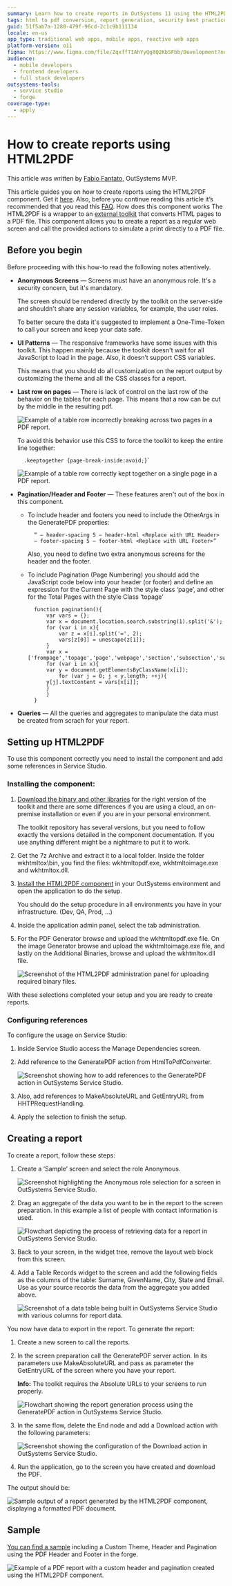 ```yaml
---
summary: Learn how to create reports in OutSystems 11 using the HTML2PDF component, as detailed by OutSystems MVP Fabio Fantato.
tags: html to pdf conversion, report generation, security best practices, ui customization, external toolkit integration
guid: 51f5ab7a-1280-479f-96cd-2c1c9b111134
locale: en-us
app_type: traditional web apps, mobile apps, reactive web apps
platform-version: o11
figma: https://www.figma.com/file/ZqxffTIAhYyQg8Q2KbSFbb/Development?node-id=742:265
audience:
  - mobile developers
  - frontend developers
  - full stack developers
outsystems-tools:
  - service studio
  - forge
coverage-type:
  - apply
---
```


# How to create reports using HTML2PDF

<div class="info" markdown="1">

This article was written by [Fabio Fantato](https://www.outsystems.com/profile/40762/), OutSystems MVP.

</div>

This article guides you on how to create reports using the HTML2PDF component. Get it [here](https://www.outsystems.com/forge/component-overview/209/html2pdfconverter). Also, before you continue reading this article it’s recommended that you read this [FAQ](https://www.outsystems.com/forums/discussion/17923/html2pdfconverter-faq/).
How does this component works
The HTML2PDF is a wrapper to an [external toolkit](https://wkhtmltopdf.org/) that converts HTML pages to a PDF file. This component allows you to create a report as a regular web screen and call the provided actions to simulate a print directly to a PDF file.

## Before you begin

Before proceeding with this how-to read the following notes attentively.

* **Anonymous Screens** — Screens must have an anonymous role. It's a security concern, but it's mandatory.

    The screen should be rendered directly by the toolkit on the server-side and shouldn't share any session variables, for example, the user roles.

    To better secure the data it's suggested to implement a One-Time-Token to call your screen and keep your data safe.

* **UI Patterns** — The responsive frameworks have some issues with this toolkit. This happen mainly because the toolkit doesn't wait for all JavaScript to load in the page. Also, it doesn’t support CSS variables.

    This means that you should do all customization on the report output by customizing the theme and all the CSS classes for a report.

* **Last row on pages** — There is lack of control on the last row of the behavior on the tables for each page. This means that a row can be cut by the middle in the resulting pdf.

    ![Example of a table row incorrectly breaking across two pages in a PDF report.](images/last-row-break.png "Incorrect Table Row Break in PDF")

    To avoid this behavior use this CSS to force the toolkit to keep the entire line together:

        .keeptogether {page-break-inside:avoid;}`

    ![Example of a table row correctly kept together on a single page in a PDF report.](images/last-row-correct.png "Correct Table Row in PDF")

* **Pagination/Header and Footer** — These features aren't out of the box in this component.
    * To include header and footers you need to include the OtherArgs in the GeneratePDF properties:

            “ — header-spacing 5 — header-html <Replace with URL Header>
            — footer-spacing 5 — footer-html <Replace with URL Footer>”

        Also, you need to define two extra anonymous screens for the header and the footer.

    * To include Pagination (Page Numbering) you should add the JavaScript code below into your header (or footer) and define an expression for the Current Page with the style class ‘page’, and other for the Total Pages with the style Class ‘topage’

            function pagination(){
                var vars = {};
                var x = document.location.search.substring(1).split('&');
                for (var i in x){
                    var z = x[i].split('=', 2);
                    vars[z[0]] = unescape(z[1]);
                }
                var x =['frompage','topage','page','webpage','section','subsection','subsubsection'];
                for (var i in x){
                var y = document.getElementsByClassName(x[i]);
                    for (var j = 0; j < y.length; ++j){
                y[j].textContent = vars[x[i]];
                }
                }
            }

* **Queries** — All the queries and aggregates to manipulate the data must be created from scrach for your report.

## Setting up HTML2PDF

To use this component correctly you need to install the component and add some references in Service Studio.

### Installing the component:

1. [Download the binary  and other libraries](https://wkhtmltopdf.org/downloads.html) for the right version of the toolkit and there are some differences if you are using a cloud, an on-premise installation or even if you are in your personal environment.

    <div class="info" markdown="1">
    The toolkit repository has several versions, but you need to follow exactly the versions detailed in the component documentation. If you use anything different might be a nightmare to put it to work.
    </div>

1. Get the 7z Archive and extract it to a local folder. Inside the folder wkhtmltox\bin, you find the files: wkhtmltopdf.exe, wkhtmltoimage.exe and wkhtmltox.dll.

1. [Install the HTML2PDF component](https://success.outsystems.com/Documentation/11/Getting_started/Use_a_Forge_Component_Made_by_the_Community) in your OutSystems environment and open the application to do the setup.

    <div class="info" markdown="1">
    You should do the setup procedure in all environments you have in your infrastructure. (Dev, QA, Prod, …)
    </div>

1. Inside the application admin panel, select the tab administration.

1. For the PDF Generator browse and upload the wkhtmltopdf.exe file. On the image Generator browse and upload the wkhtmltoimage.exe file, and lastly on the Additional Binaries, browse and upload the wkhtmltox.dll file.

    ![Screenshot of the HTML2PDF administration panel for uploading required binary files.](images/html-to-pdf-admin.png "HTML2PDF Administration Panel")

With these selections completed your setup and you are ready to create reports.

### Configuring references

To configure the usage on Service Studio:

1. Inside Service Studio access the Manage Dependencies screen.

1. Add reference to the GeneratePDF action from HtmlToPdfConverter.

    ![Screenshot showing how to add references to the GeneratePDF action in OutSystems Service Studio.](images/adding-references-ss.png "Adding References in Service Studio")

1. Also, add references to MakeAbsoluteURL and GetEntryURL from HHTPRequestHandling.

1. Apply the selection to finish the setup.

## Creating a report

To create a report, follow these steps:

1. Create a ‘Sample’ screen and select the role Anonymous.

    ![Screenshot highlighting the Anonymous role selection for a screen in OutSystems Service Studio.](images/anonymous-role-ss.png "Anonymous Role Selection in Service Studio")

1. Drag an aggregate of the data you want to be in the report to the screen preparation. In this example a list of people with contact information is used.

    ![Flowchart depicting the process of retrieving data for a report in OutSystems Service Studio.](images/getting-data-ss.png "Data Retrieval for Report")

1. Back to your screen, in the widget tree, remove the layout web block from this screen.

1. Add a Table Records widget to the screen and add the following fields as the columns of the table: Surname, GivenName, City, State and Email.
Use as your source records the data from the aggregate you added above.

    ![Screenshot of a data table being built in OutSystems Service Studio with various columns for report data.](images/building-data-table.png "Building a Data Table in Service Studio")

You now have data to export in the report. To generate the report:

1. Create a new screen to call the reports.

1. In the screen preparation call the GeneratePDF server action. In its parameters use MakeAbsoluteURL and pass as parameter the GetEntryURL of the screen where you have your report.

   **Info:** The toolkit requires the Absolute URLs to your screens to run properly.

    ![Flowchart showing the report generation process using the GeneratePDF action in OutSystems Service Studio.](images/report-generation-flow-ss.png "Report Generation Flow in Service Studio")

1. In the same flow, delete the End node and add a Download action with the following parameters:

    ![Screenshot showing the configuration of the Download action in OutSystems Service Studio.](images/dowload-action-ss.png "Download Action Configuration in Service Studio")

1. Run the application, go to the screen you have created and download the PDF.

The output should be:

![Sample output of a report generated by the HTML2PDF component, displaying a formatted PDF document.](images/report-output.png "Sample Report Output")

## Sample

[You can find a sample](https://www.outsystems.com/forge/component-overview/1242/pdf-header-and-footer) including a Custom Theme, Header and Pagination using the PDF Header and Footer in the forge.

![Example of a PDF report with a custom header and pagination created using the HTML2PDF component.](images/sample-header-pdf.png "Sample PDF with Custom Header and Pagination")
